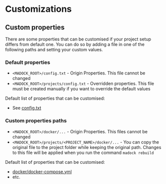 # Customizations

## Custom properties

There are some properties that can be customised if your project setup differs from default one. You can do so by adding a file in one of the following paths and setting your custom values.

### Default properties

* `<MADOCK_ROOT>/config.txt` - Origin Properties. This file cannot be changed
* `<MADOCK_ROOT>/projects/config.txt` - Overridden properties. This file must be created manually if you want to override the default values

Default list of properties that can be customised:

* See [config.txt](../config.txt)


### Custom properties paths

* `<MADOCK_ROOT>/docker/...` - Origin Properties. This files cannot be changed
* `<MADOCK_ROOT>/projects/<PROJECT_NAME>/docker/...` - You can copy the original file to the project folder while keeping the original path. Changes to this file will be applied when you run the command `madock rebuild`

Default list of properties that can be customised:

* [docker/docker-compose.yml](../docker/magento2/docker-compose.yml)
* etc.